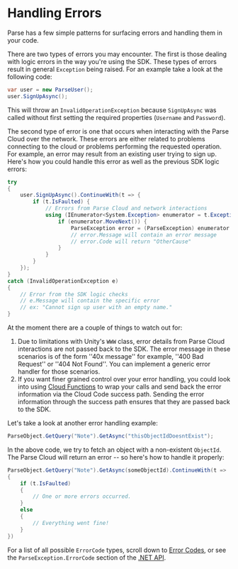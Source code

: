 # Handling Errors

Parse has a few simple patterns for surfacing errors and handling them in your code.

There are two types of errors you may encounter. The first is those dealing with logic errors in the way you're using the SDK. These types of errors result in general `Exception` being raised. For an example take a look at the following code:

```csharp
var user = new ParseUser();
user.SignUpAsync();
```

This will throw an `InvalidOperationException` because `SignUpAsync` was called without first setting the required properties (`Username` and `Password`).

The second type of error is one that occurs when interacting with the Parse Cloud over the network. These errors are either related to problems connecting to the cloud or problems performing the requested operation. For example, an error may result from an existing user trying to sign up. Here's how you could handle this error as well as the previous SDK logic errors:

```csharp
try
{
    user.SignUpAsync().ContinueWith(t => {
        if (t.IsFaulted) {
            // Errors from Parse Cloud and network interactions
            using (IEnumerator<System.Exception> enumerator = t.Exception.InnerExceptions.GetEnumerator()) {
                if (enumerator.MoveNext()) {
                    ParseException error = (ParseException) enumerator.Current;
                    // error.Message will contain an error message
                    // error.Code will return "OtherCause"
                }
            }
        }
    });
}
catch (InvalidOperationException e)
{
    // Error from the SDK logic checks
    // e.Message will contain the specific error
    // ex: "Cannot sign up user with an empty name."
}
```

At the moment there are a couple of things to watch out for:

1.  Due to limitations with Unity's `WWW` class, error details from Parse Cloud interactions are not passed back to the SDK. The error message in these scenarios is of the form ''40x message'' for example, ''400 Bad Request'' or ''404 Not Found''. You can implement a generic error handler for those scenarios.
2.  If you want finer grained control over your error handling, you could look into using [Cloud Functions](#cloudfunctions) to wrap your calls and send back the error information via the Cloud Code success path. Sending the error information through the success path ensures that they are passed back to the SDK.

Let's take a look at another error handling example:

```csharp
ParseObject.GetQuery("Note").GetAsync("thisObjectIdDoesntExist");
```

In the above code, we try to fetch an object with a non-existent `ObjectId`. The Parse Cloud will return an error -- so here's how to handle it properly:

```csharp
ParseObject.GetQuery("Note").GetAsync(someObjectId).ContinueWith(t =>
{
    if (t.IsFaulted)
    {
        // One or more errors occurred.
    }
    else
    {
        // Everything went fine!
    }
})
```

For a list of all possible `ErrorCode` types, scroll down to [Error Codes](#errors), or see the `ParseException.ErrorCode` section of the [.NET API](/docs/dotnet/api/html/T_Parse_ParseException_ErrorCode.htm).
